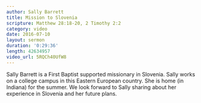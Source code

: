 ```yaml
---
author: Sally Barrett
title: Mission to Slovenia
scripture: Matthew 28:18-20, 2 Timothy 2:2
category: video
date: 2016-07-10
layout: sermon
duration: '0:29:36' 
length: 42634957
video_url: 5RQCh40UfW8
---
```


Sally Barrett is a First Baptist supported missionary in Slovenia. Sally works on a college campus in this Eastern European country. She is home (in Indiana) for the summer. We look forward to Sally sharing about her experience in Slovenia and her future plans.
